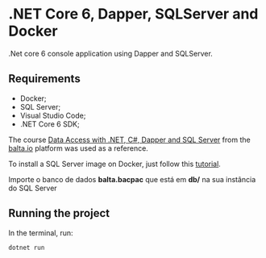 # .NET Core 6, Dapper, SQLServer and Docker

.Net core 6 console application using Dapper and SQLServer.

## Requirements

- Docker;
- SQL Server;
- Visual Studio Code;
- .NET Core 6 SDK;
  
The course [Data Access with .NET, C#, Dapper and SQL Server](https://balta.io/cursos/acesso-dados-csharp-net-dapper-sql-server) from the [balta.io](https://balta.io/) platform was used as a reference.

To install a SQL Server image on Docker, just follow this [tutorial](https://balta.io/blog/sql-server-docker).

Importe o banco de dados **balta.bacpac** que está em **db/** na sua instância do SQL Server

## Running the project

In the terminal, run:

    dotnet run